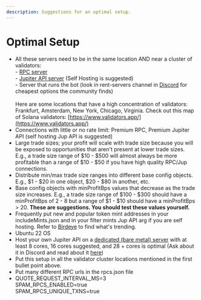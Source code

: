 ```yaml
---
description: Suggestions for an optimal setup.
---
```


# Optimal Setup

* All these servers need to be in the same location AND near a cluster of validators:\
  \- [RPC server](bot-setup-instructions/rpcs.md)\
  \- [Jupiter API server](bot-setup-instructions/jupiter-v6-access.md) (Self Hosting is suggested)\
  \- Server that runs the bot (look in rent-servers channel in [Discord](./) for cheapest options the community finds)\
  \
  Here are some locations that have a high concentration of validators: Frankfurt, Amsterdam, New York, Chicago, Virginia. Check out this map of Solana validators: [https://www.validators.app/](https://www.validators.app/)
* Connections with little or no rate limit: Premium RPC, Premium Jupiter API (self hosting Jup API is suggested)
* Large trade sizes; your profit will scale with trade size because you will be exposed to opportunities that aren't present at lower trade sizes. E.g., a trade size range of $10 - $500 will almost always be more profitable than a range of $10 - $50 if you have high quality RPC/Jup connections.
* Distribute min/max trade size ranges into different base config objects. E.g., $1 - $20 in one object, $20 - $80 in another, etc.
* Base config objects with minProfitBps values that decrease as the trade size increases. E.g., a trade size range of $100 - $300 should have a minProfitBps of 2 - 8 but a range of $1 - $10 should have a minProfitBps > 20. **These are suggestions. You should test these values yourself.**
* Frequently put new and popular token mint addresses in your includeMints.json and in your filter mints Jup API arg if you are self hosting. Refer to [Birdeye](https://birdeye.so/find-gems?chain=solana) to find what's trending.
* Ubuntu 22 OS
* Host your own Jupiter API on a [dedicated (bare metal) server](https://billing.rackdog.com/aff.php?aff=53) with at least 8 cores, 16 cores suggested, and 28 + cores is optimal (Ask about it in Discord and read about it [here](https://station.jup.ag/docs/apis/self-hosted))
* Put this setup in all the validator cluster locations mentioned in the first bullet point above.
* Put many different RPC urls in the rpcs.json file
* QUOTE\_REQUEST\_INTERVAL\_MS=3\
  SPAM\_RPCS\_ENABLED=true\
  SPAM\_RPCS\_UNIQUE\_TXNS=true

